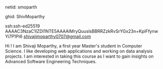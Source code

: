netid: smoparth

ghid: ShivMoparthy

ssh:ssh-ed25519 AAAAC3NzaC1lZDI1NTE5AAAAIMryQuuslsBBRRZzkRvSrYGx23n+KpiFfynwYi7P1Pi6 shivajimoparthy0707@gmail.com

Hi ! I am Shivaji Moparthy, a first year Master's student in Computer Science.
I like developing web applications and working on data analysis projects.
I am interested in taking this course as I want to gain insights on Advanced Software Engineering Techniques.
